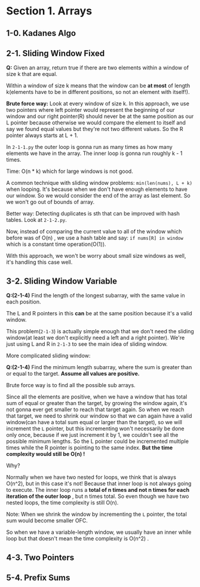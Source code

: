 # Section 1. Arrays

## 1-0. Kadanes Algo
## 2-1. Sliding Window Fixed
**Q:** Given an array, return true if there are two elements within a window of size k that are equal.

Within a window of size k means that the window can be **at most** of length k(elements have to be in different positions, so not an
element with itself!).

**Brute force way:** Look at every window of size k. In this approach, we use two pointers where left pointer would represent the beginning
of our window and our right pointer(R) should never be at the same position as our L pointer because otherwise we would compare the
element to itself and say we found equal values but they're not two different values. So the R pointer always starts at L + 1.

In `2-1-1.py` the outer loop is gonna run as many times as how many elements we have in the array. The inner loop is gonna run roughly 
k - 1 times.

Time: O(n * k) which for large windows is not good.

A common technique with sliding window problems: `min(len(nums), L + k)` when looping. It's because when we don't have enough elements to
have our window. So we would consider the end of the array as last element. So we won't go out of bounds of array.

Better way: Detecting duplicates is sth that can be improved with hash tables. Look at `2-1-2.py`.

Now, instead of comparing the current value to all of the window which before was of O(n) , we use a hash table and say: `if nums[R] in window`
which is a constant time operation(O(1)).

With this approach, we won't be worry about small size windows as well, it's handling this case well.

## 3-2. Sliding Window Variable
**Q:(2-1-4)** Find the length of the longest subarray, with the same value in each position.

The L and R pointers in this **can** be at the same position because it's a valid window.

This problem(`2-1-3`) is actually simple enough that we don't need the sliding window(at least we don't explicitly need a left and a right pointer).
We're just using L and R in `2-1-3` to see the main idea of sliding window.

More complicated sliding window:

**Q:(2-1-4)** Find the minimum length subarray, where the sum is greater than or equal to the target. **Assume all values are positive.**

Brute force way is to find all the possible sub arrays.

Since all the elements are positive, when we have a window that has total sum of equal or greater than the target, by growing the window again, it's not
gonna ever get smaller to reach that target again. So when we reach that target, we need to shrink our window so that we can again have a valid
window(can have a total sum equal or larger than the target), so we will increment the `L` pointer, but this incrementing won't necessarily be done
only once, because if we just increment it by 1, we couldn't see all the possible minimum lengths. So the L pointer could be incremented multiple times while
the R pointer is pointing to the same index. **But the time complexity would still be O(n) !**

Why? 

Normally when we have two nested for loops, we think that is always O(n^2), but in this case it's not! Because that inner loop is not always going to
execute. The inner loop runs a **total of n times and not n times for each iteration of the outer loop** , but n times total. So even though we have
two nested loops, the time complexity is still O(n). 

Note: When we shrink the window by incrementing the `L` pointer, the total sum would become smaller OFC.

So when we have a variable-length window, we usually have an inner while loop but that doesn't mean the time complexity is O(n^2) .

## 4-3. Two Pointers
## 5-4. Prefix Sums